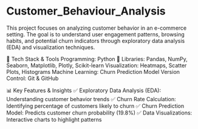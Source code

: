 # Customer_Behaviour_Analysis
This project focuses on analyzing customer behavior in an e-commerce setting. The goal is to understand user engagement patterns, browsing habits, and potential churn indicators through exploratory data analysis (EDA) and visualization techniques.

🔧 Tech Stack & Tools
Programming: Python 🐍
Libraries: Pandas, NumPy, Seaborn, Matplotlib, Plotly, Scikit-learn
Visualization: Heatmaps, Scatter Plots, Histograms
Machine Learning: Churn Prediction Model
Version Control: Git & GitHub

📊 Key Features & Insights
✅ Exploratory Data Analysis (EDA): Understanding customer behavior trends
✅ Churn Rate Calculation: Identifying percentage of customers likely to churn
✅ Churn Prediction Model: Predicts customer churn probability (19.8%)
✅ Data Visualizations: Interactive charts to highlight patterns

